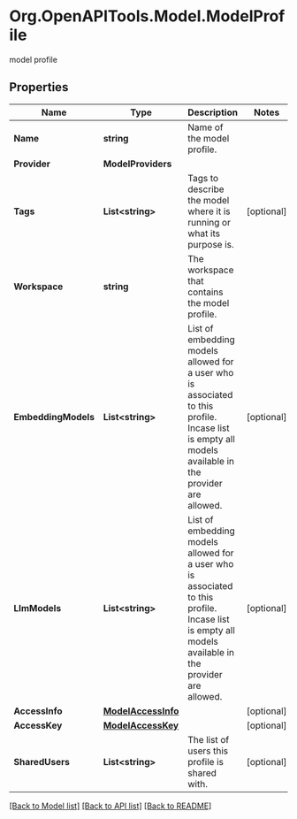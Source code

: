 # Org.OpenAPITools.Model.ModelProfile
model profile

## Properties

Name | Type | Description | Notes
------------ | ------------- | ------------- | -------------
**Name** | **string** | Name of the model profile. | 
**Provider** | **ModelProviders** |  | 
**Tags** | **List&lt;string&gt;** | Tags to describe the model where it is running or what its purpose is. | [optional] 
**Workspace** | **string** | The workspace that contains the model profile. | 
**EmbeddingModels** | **List&lt;string&gt;** | List of embedding models allowed for a user who is associated to this profile. Incase list is empty all models available in the provider are allowed. | [optional] 
**LlmModels** | **List&lt;string&gt;** | List of embedding models allowed for a user who is associated to this profile. Incase list is empty all models available in the provider are allowed. | [optional] 
**AccessInfo** | [**ModelAccessInfo**](ModelAccessInfo.md) |  | [optional] 
**AccessKey** | [**ModelAccessKey**](ModelAccessKey.md) |  | [optional] 
**SharedUsers** | **List&lt;string&gt;** | The list of users this profile is shared with. | [optional] 

[[Back to Model list]](../README.md#documentation-for-models) [[Back to API list]](../README.md#documentation-for-api-endpoints) [[Back to README]](../README.md)


